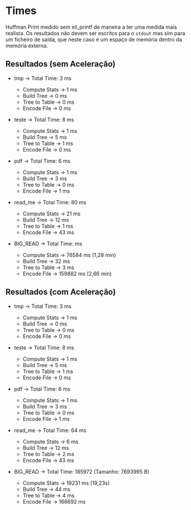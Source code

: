 # Times
Huffman Print medido sem xil_printf de maneira a ter uma medida mais realista. Os resultados não devem ser escritos para o `stdout` mas sim para um ficheiro de saída, que neste caso é um espaço de memória dentro da memória externa.

## Resultados (sem Aceleração)
- tmp -> Total Time: 3 ms
  + Compute Stats   -> 1 ms
  + Build Tree      -> 0 ms
  + Tree to Table   -> 0 ms
  + Encode File     -> 0 ms

- teste -> Total Time: 8 ms
  + Compute Stats   -> 1 ms
  + Build Tree      -> 5 ms
  + Tree to Table   -> 1 ms
  + Encode File     -> 0 ms

- pdf -> Total Time: 6 ms
  + Compute Stats   -> 1 ms
  + Build Tree      -> 3 ms
  + Tree to Table   -> 0 ms
  + Encode File     -> 1 ms

- read_me -> Total Time: 80 ms
  + Compute Stats   -> 21 ms
  + Build Tree      -> 12 ms 
  + Tree to Table   -> 1 ms
  + Encode File     -> 43 ms

- BIG_READ -> Total Time:  ms
  + Compute Stats   -> 76584 ms (1,28 min)
  + Build Tree      -> 32 ms
  + Tree to Table   -> 3 ms
  + Encode File     -> 159882 ms (2,66 min)

## Resultados (com Aceleração)
- tmp -> Total Time: 3 ms
  + Compute Stats   -> 1 ms
  + Build Tree      -> 0 ms
  + Tree to Table   -> 0 ms
  + Encode File     -> 0 ms

- teste -> Total Time: 8 ms
  + Compute Stats   -> 1 ms
  + Build Tree      -> 5 ms
  + Tree to Table   -> 1 ms
  + Encode File     -> 0 ms

- pdf -> Total Time: 6 ms
  + Compute Stats   -> 1 ms
  + Build Tree      -> 3 ms
  + Tree to Table   -> 0 ms
  + Encode File     -> 1 ms

- read_me -> Total Time: 64 ms
  + Compute Stats   -> 6 ms
  + Build Tree      -> 12 ms
  + Tree to Table   -> 2 ms
  + Encode File     -> 43 ms

- BIG_READ -> Total Time: 185972 (Tamanho: 7693995 B)
  + Compute Stats   -> 19231 ms (19,23s)
  + Build Tree      -> 44 ms
  + Tree to Table   -> 4 ms
  + Encode File     -> 166692 ms
